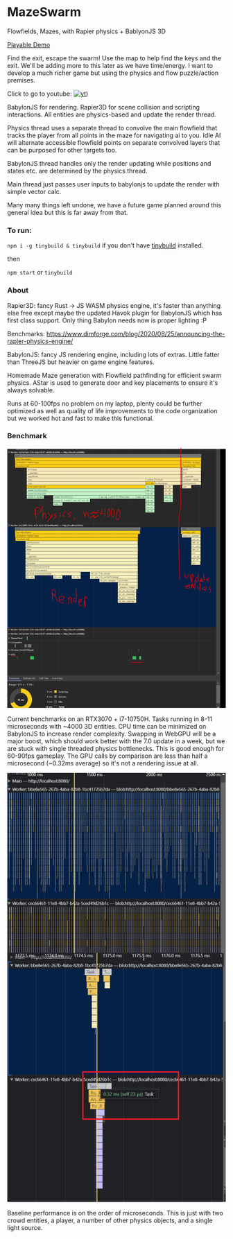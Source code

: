 # MazeSwarm
Flowfields, Mazes, with Rapier physics + BablyonJS 3D

[Playable Demo](https://mazeswarm.netlify.app) 

Find the exit, escape the swarm! Use the map to help find the keys and the exit. We'll be adding more to this later as we have time/energy. I want to develop a much richer game but using the physics and flow puzzle/action premises.

Click to go to youtube:
[![yt](https://img.youtube.com/vi/XA25_1qLjig/0.jpg)](https://youtu.be/XA25_1qLjig))


BabylonJS for rendering. Rapier3D for scene collision and scripting interactions. All entities are physics-based and update the render thread.

Physics thread uses a separate thread to convolve the main flowfield that tracks the player from all points in the maze for navigating ai to you. Idle AI will alternate accessible flowfield points on separate convolved layers that can be purposed for other targets too.

BabylonJS thread handles only the render updating while positions and states etc. are determined by the physics thread. 

Main thread just passes user inputs to babylonjs to update the render with simple vector calc.

Many many things left undone, we have a future game planned around this general idea but this is far away from that.

### To run:

`npm i -g tinybuild & tinybuild` if you don't have [tinybuild](https://github.com/joshbrew/tinybuild) installed.

then 

`npm start` or `tinybuild`

### About

Rapier3D: fancy Rust -> JS WASM physics engine, it's faster than anything else free except maybe the updated Havok plugin for BabylonJS which has first class support. Only thing Babylon needs now is proper lighting :P

Benchmarks: https://www.dimforge.com/blog/2020/08/25/announcing-the-rapier-physics-engine/

BabylonJS: fancy JS rendering engine, including lots of extras. Little fatter than ThreeJS but heavier on game engine features.

Homemade Maze generation with Flowfield pathfinding for efficient swarm physics. AStar is used to generate door and key placements to ensure it's always solvable.

Runs at 60-100fps no problem on my laptop, plenty could be further optimized as well as quality of life improvements to the code organization but we worked hot and fast to make this functional.


### Benchmark

![benchmark](./benchmark_2.png)

Current benchmarks on an RTX3070 + i7-10750H. Tasks running in 8-11 microseconds with ~4000 3D entities. CPU time can be minimized on BabylonJS to increase render complexity. Swapping in WebGPU will be a major boost, which should work better with the 7.0 update in a week, but we are stuck with single threaded physics bottlenecks. This is good enough for 60-90fps gameplay. The GPU calls by comparison are less than half a microsecond (~0.32ms average) so it's not a rendering issue at all. 

![benchmark](./benchmark.png)

Baseline performance is on the order of microseconds. This is just with two crowd entities, a player, a number of other physics objects, and a single light source.
